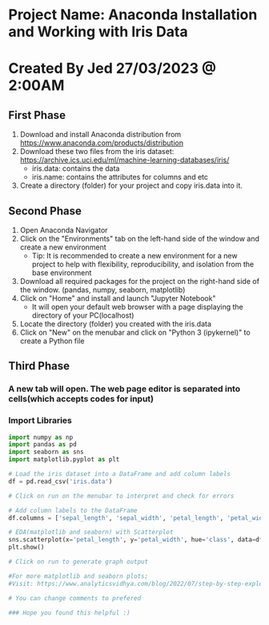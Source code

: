 # Project Name: Anaconda Installation and Working with Iris Data

# Created By Jed 27/03/2023 @ 2:00AM 


## First Phase
1. Download and install Anaconda distribution from https://www.anaconda.com/products/distribution
2. Download these two files from the iris dataset: https://archive.ics.uci.edu/ml/machine-learning-databases/iris/
    - iris.data: contains the data
    - iris.name: contains the attributes for columns and etc
3. Create a directory (folder) for your project and copy iris.data into it.

## Second Phase
1. Open Anaconda Navigator
2. Click on the "Environments" tab on the left-hand side of the window and create a new environment
    - Tip: It is recommended to create a new environment for a new project to help with flexibility,
    reproducibility, and isolation from the base environment
3. Download all required packages for the project on the right-hand side of the window.  (pandas, numpy, seaborn, matplotlib)
4. Click on "Home" and install and launch "Jupyter Notebook"
    - It will open your default web browser with a page displaying the directory of your PC(localhost)
5. Locate the directory (folder) you created with the iris.data
6. Click on "New" on the menubar and click on "Python 3 (ipykernel)" to create a Python file

## Third Phase
### A new tab will open. The web page editor is separated into cells(which accepts codes for input)
### Import Libraries
```python
import numpy as np
import pandas as pd
import seaborn as sns
import matplotlib.pyplot as plt

# Load the iris dataset into a DataFrame and add column labels
df = pd.read_csv('iris.data')

# Click on run on the menubar to interpret and check for errors

# Add column labels to the DataFrame
df.columns = ['sepal_length', 'sepal_width', 'petal_length', 'petal_width', 'class']

# EDA(matplotlib and seaborn) with Scatterplot 
sns.scatterplot(x='petal_length', y='petal_width', hue='class', data=df)
plt.show()

# Click on run to generate graph output

#For more matplotlib and seaborn plots;
#Visit: https://www.analyticsvidhya.com/blog/2022/07/step-by-step-exploratory-data-analysis-eda-using-python/

# You can change comments to prefered

### Hope you found this helpful :)